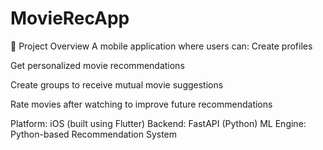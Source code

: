# MovieRecApp

📌 Project Overview
A mobile application where users can:
Create profiles


Get personalized movie recommendations


Create groups to receive mutual movie suggestions


Rate movies after watching to improve future recommendations


Platform: iOS (built using Flutter)
 Backend: FastAPI (Python)
 ML Engine: Python-based Recommendation System
